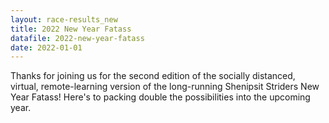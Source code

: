 ```yaml
---
layout: race-results_new
title: 2022 New Year Fatass
datafile: 2022-new-year-fatass
date: 2022-01-01
---
```


Thanks for joining us for the second edition of the socially distanced, virtual, remote-learning version of the long-running Shenipsit Striders New Year Fatass! Here's to packing double the possibilities into the upcoming year.
